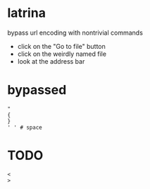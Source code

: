 # latrina
bypass url encoding with nontrivial commands

* click on the "Go to file" button
* click on the weirdly named file
* look at the address bar

# bypassed
```
"
{
}
' ' # space
```

# TODO
```
<
>
```
